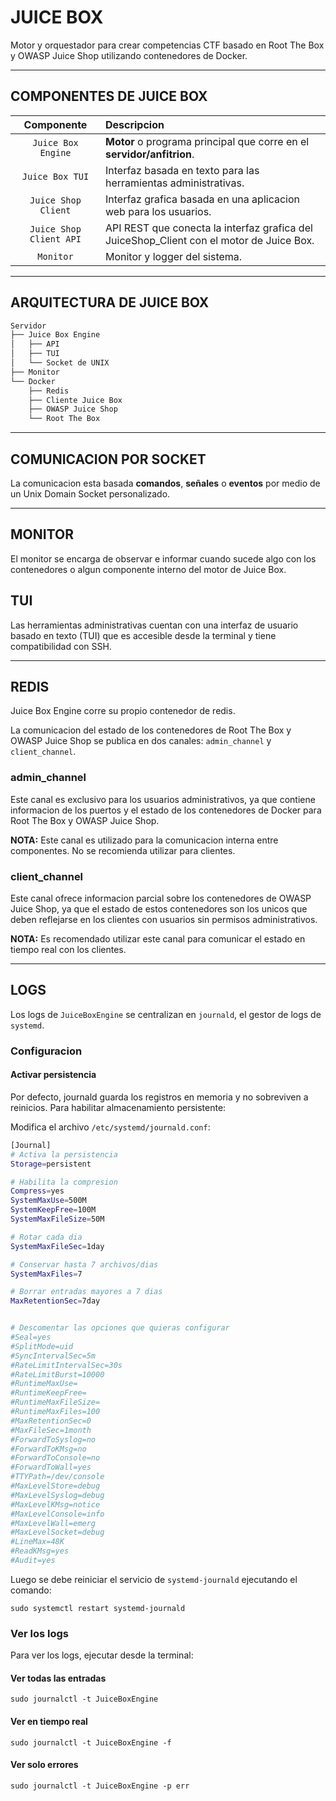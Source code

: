 # JUICE BOX

Motor y orquestador para crear competencias CTF basado en Root The Box y OWASP Juice Shop utilizando contenedores de Docker.

---

## COMPONENTES DE JUICE BOX

|       Componente        | Descripcion                                                                              |
| :---------------------: | :--------------------------------------------------------------------------------------- |
|   `Juice Box Engine`    | **Motor** o programa principal que corre en el **servidor/anfitrion**.                   |
|     `Juice Box TUI`     | Interfaz basada en texto para las herramientas administrativas.                          |
|   `Juice Shop Client`   | Interfaz grafica basada en una aplicacion web para los usuarios.                         |
| `Juice Shop Client API` | API REST que conecta la interfaz grafica del JuiceShop_Client con el motor de Juice Box. |
|        `Monitor`        | Monitor y logger del sistema.                                                            |

---

## ARQUITECTURA DE JUICE BOX

```bash
Servidor
├── Juice Box Engine
│   ├── API
│   ├── TUI
│   └── Socket de UNIX
├── Monitor
└── Docker
    ├── Redis
    ├── Cliente Juice Box
    ├── OWASP Juice Shop
    └── Root The Box
```

---

## COMUNICACION POR SOCKET

La comunicacion esta basada **comandos**, **señales** o **eventos** por medio de un Unix Domain Socket personalizado.

---

## MONITOR

El monitor se encarga de observar e informar cuando sucede algo con los contenedores o algun componente interno del motor de Juice Box.

## TUI

Las herramientas administrativas cuentan con una interfaz de usuario basado en texto (TUI) que es accesible desde la terminal y tiene compatibilidad con SSH.

---

## REDIS

Juice Box Engine corre su propio contenedor de redis.

La comunicacion del estado de los contenedores de Root The Box y OWASP Juice Shop se publica en dos canales: `admin_channel` y `client_channel`.

### admin_channel

Este canal es exclusivo para los usuarios administrativos, ya que contiene informacion de los puertos y el estado de los contenedores de Docker para Root The Box y OWASP Juice Shop.

**NOTA:** Este canal es utilizado para la comunicacion interna entre componentes. No se recomienda utilizar para clientes.

### client_channel

Este canal ofrece informacion parcial sobre los contenedores de OWASP Juice Shop, ya que el estado de estos contenedores son los unicos que deben reflejarse en los clientes con usuarios sin permisos administrativos.

**NOTA:** Es recomendado utilizar este canal para comunicar el estado en tiempo real con los clientes.

---

## LOGS
Los logs de `JuiceBoxEngine` se centralizan en `journald`, el gestor de logs de `systemd`.

### Configuracion

#### Activar persistencia
Por defecto, journald guarda los registros en memoria y no sobreviven a reinicios. Para habilitar almacenamiento persistente:

Modifica el archivo `/etc/systemd/journald.conf`:

```bash
[Journal]
# Activa la persistencia
Storage=persistent

# Habilita la compresion
Compress=yes
SystemMaxUse=500M
SystemKeepFree=100M
SystemMaxFileSize=50M

# Rotar cada dia
SystemMaxFileSec=1day

# Conservar hasta 7 archivos/dias
SystemMaxFiles=7

# Borrar entradas mayores a 7 dias
MaxRetentionSec=7day


# Descomentar las opciones que quieras configurar
#Seal=yes
#SplitMode=uid
#SyncIntervalSec=5m
#RateLimitIntervalSec=30s
#RateLimitBurst=10000
#RuntimeMaxUse=
#RuntimeKeepFree=
#RuntimeMaxFileSize=
#RuntimeMaxFiles=100
#MaxRetentionSec=0
#MaxFileSec=1month
#ForwardToSyslog=no
#ForwardToKMsg=no
#ForwardToConsole=no
#ForwardToWall=yes
#TTYPath=/dev/console
#MaxLevelStore=debug
#MaxLevelSyslog=debug
#MaxLevelKMsg=notice
#MaxLevelConsole=info
#MaxLevelWall=emerg
#MaxLevelSocket=debug
#LineMax=48K
#ReadKMsg=yes
#Audit=yes
```

Luego se debe reiniciar el servicio de `systemd-journald` ejecutando el comando:

```
sudo systemctl restart systemd-journald

```

### Ver los logs

Para ver los logs, ejecutar desde la terminal:

#### Ver todas las entradas
```
sudo journalctl -t JuiceBoxEngine
```

#### Ver en tiempo real
```
sudo journalctl -t JuiceBoxEngine -f
```

#### Ver solo errores
```
sudo journalctl -t JuiceBoxEngine -p err
```

